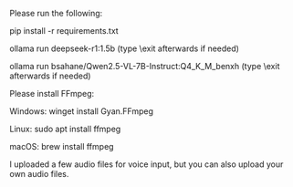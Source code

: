 Please run the following:

pip install -r requirements.txt

ollama run deepseek-r1:1.5b      (type \exit afterwards if needed)

ollama run bsahane/Qwen2.5-VL-7B-Instruct:Q4_K_M_benxh      (type \exit afterwards if needed)

Please install FFmpeg:

Windows: winget install Gyan.FFmpeg

Linux: sudo apt install ffmpeg

macOS: brew install ffmpeg

I uploaded a few audio files for voice input, but you can also upload your own audio files.
